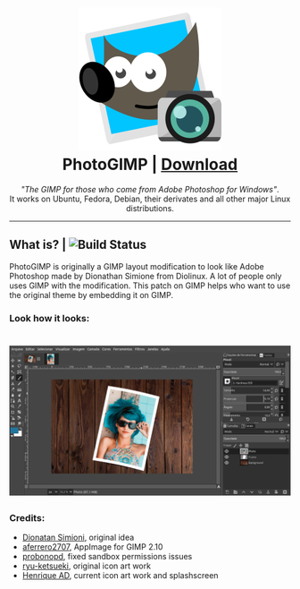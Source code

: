 <h1 align="center">
  <img src="photogimp.png" alt="GIMP">
  <br />
  PhotoGIMP | <a href="https://github.com/sudo-give-me-coffee/PhotoGIMP/releases/download/continuous/PhotoGIMP-x86_64.AppImage">Download</a>
</h1>

<p align="center"><i>"The GIMP for those who come from Adobe Photoshop for Windows"</i>.<br> It works on Ubuntu, Fedora, Debian, their derivates and all other major Linux
distributions.</p>

<hr>

## What is? | ![ Build Status](https://api.travis-ci.org/sudo-give-me-coffee/PhotoGIMP.svg?branch=master)

PhotoGIMP is originally a GIMP layout modification to look like Adobe Photoshop made by Dionathan Simione from Diolinux. A lot of people only uses GIMP with the modification. This patch on GIMP helps who want to use the original theme by embedding it on GIMP.

### Look how it looks:

<h1 align="center">
  <img src="screenshot.png" alt="PhotoGIMP">
</h1>

### Credits:

 - [Dionatan Simioni](https://br.linkedin.com/in/dionatansimioni), original idea
 - [aferrero2707](https://github.com/aferrero2707), AppImage for GIMP 2.10
 - [probonopd](https://github.com/probonopd), fixed sandbox permissions issues
 - [ryu-ketsueki](https://github.com/ryu-ketsueki), original icon art work
 - [Henrique AD](https://github.com/henriquead7), current icon art work and splashscreen
